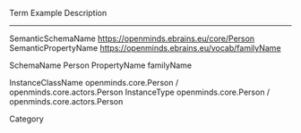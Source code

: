 Term                    Example                                             Description
-----------             -----------                                         -----------

SemanticSchemaName      https://openminds.ebrains.eu/core/Person
SemanticPropertyName    https://openminds.ebrains.eu/vocab/familyName

SchemaName              Person
PropertyName            familyName

InstanceClassName       openminds.core.Person / openminds.core.actors.Person
InstanceType            openminds.core.Person / openminds.core.actors.Person

Category

